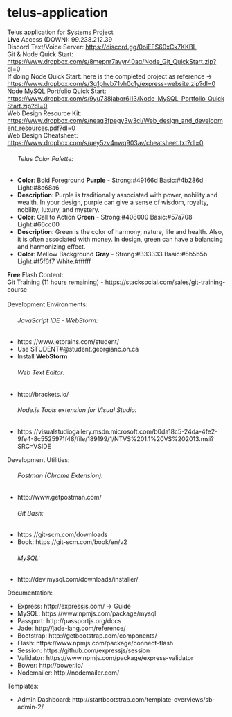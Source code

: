 # telus-application
Telus application for Systems Project <br />
<strong>Live</strong> Access (DOWN): 99.238.212.39 <br />
Discord Text/Voice Server: https://discord.gg/0oiEFS60xCk7KKBL <br />
Git & Node Quick Start: https://www.dropbox.com/s/8mepnr7avyr40aq/Node_Git_QuickStart.zip?dl=0 <br />
<strong>If</strong> doing Node Quick Start: here is the completed project as reference -> https://www.dropbox.com/s/3g1phvb71vh0c1y/express-website.zip?dl=0 <br />
Node MySQL Portfolio Quick Start: https://www.dropbox.com/s/9yu738jabor6i13/Node_MySQL_Portfolio_QuickStart.zip?dl=0 <br />
Web Design Resource Kit: https://www.dropbox.com/s/neaq3fpegy3w3cl/Web_design_and_development_resources.pdf?dl=0 <br />
Web Design Cheatsheet: https://www.dropbox.com/s/uey5zv4nwq903av/cheatsheet.txt?dl=0 <br />
<ul>
	<h6>Telus Color Palette:</h6>
	<li><strong>Color</strong>: Bold Foreground <strong>Purple</strong> - Strong:#49166d Basic:#4b286d Light:#8c68a6</li>
	<li><strong>Description</strong>: Purple is traditionally associated with power, nobility and wealth. 
		In your design, purple can give a sense of wisdom, royalty, nobility, luxury, and mystery.</li>
	<li><strong>Color</strong>: Call to Action <strong>Green</strong> - Strong:#408000 Basic:#57a708 Light:#66cc00</li>
	<li><strong>Description</strong>: Green is the color of harmony, nature, life and health. 
		Also, it is often associated with money. In design, green can have a balancing and harmonizing effect.</li>
	<li><strong>Color</strong>: Mellow Background <strong>Gray</strong> - Strong:#333333 Basic:#5b5b5b Light:#f5f6f7 White:#ffffff</li>
</ul>
<strong>Free</strong> Flash Content: <br />
Git Training (11 hours remaining) - https://stacksocial.com/sales/git-training-course <br />
<br />
Development Environments: <br />
<ul>
	<h6>JavaScript IDE - WebStorm:</h6>
	<li>https://www.jetbrains.com/student/</li>
	<li>Use STUDENT#@student.georgianc.on.ca</li>
	<li>Install <strong>WebStorm</strong></li>
	<h6>Web Text Editor:</h6>
	<li>http://brackets.io/</li>
	<h6>Node.js Tools extension for Visual Studio:</h6>
	<li>https://visualstudiogallery.msdn.microsoft.com/b0da18c5-24da-4fe2-9fe4-8c5525971f48/file/189199/1/NTVS%201.1%20VS%202013.msi?SRC=VSIDE</li>
</ul>
Development Utilities: <br />
<ul>
	<h6>Postman (Chrome Extension):</h6>
	<li>http://www.getpostman.com/</li>
	<h6>Git Bash:</h6>
	<li>https://git-scm.com/downloads</li>
	<li>Book: https://git-scm.com/book/en/v2</li>
	<h6>MySQL:</h6>
	<li>http://dev.mysql.com/downloads/installer/</li>
</ul>
Documentation: <br />
<ul>
	<li>Express: http://expressjs.com/ -> Guide</li>
	<li>MySQL: https://www.npmjs.com/package/mysql</li>
	<li>Passport: http://passportjs.org/docs</li>
	<li>Jade: http://jade-lang.com/reference/</li>
	<li>Bootstrap: http://getbootstrap.com/components/</li>
	<li>Flash: https://www.npmjs.com/package/connect-flash</li>
	<li>Session: https://github.com/expressjs/session</li>
	<li>Validator: https://www.npmjs.com/package/express-validator</li>
	<li>Bower: http://bower.io/</li>
	<li>Nodemailer: http://nodemailer.com/</li>
</ul>
Templates: <br />
<ul>
	<li>Admin Dashboard: http://startbootstrap.com/template-overviews/sb-admin-2/</li>
</ul>